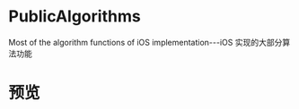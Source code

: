 # PublicAlgorithms
Most of the algorithm functions of iOS implementation---iOS  实现的大部分算法功能


# 预览

![]()
